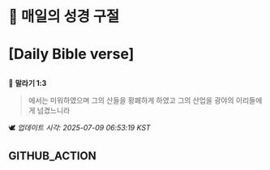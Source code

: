 # 🙏 매일의 성경 구절
# [Daily Bible verse]
##
<!-- START_BIBLE_VERSE -->
📖 **말라기 1:3**
> 에서는 미워하였으며 그의 산들을 황폐하게 하였고 그의 산업을 광야의 이리들에게 넘겼느니라

🕊️ _업데이트 시각: 2025-07-09 06:53:19 KST_
  <!-- END_BIBLE_VERSE -->
## GITHUB_ACTION
